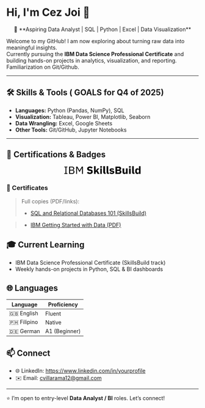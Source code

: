 # Hi, I'm Cez Joi 👋

<p align="center">
🎯 **Aspiring Data Analyst | SQL | Python | Excel | Data Visualization**

Welcome to my GitHub! I am now exploring about turning raw data into meaningful insights.  
Currently pursuing the **IBM Data Science Professional Certificate** and building hands-on projects in analytics, visualization, and reporting. Familiarization on Git/Github.  
</p>

---

## 🛠️ Skills & Tools ( GOALS for Q4 of 2025)
- **Languages:** Python (Pandas, NumPy), SQL  
- **Visualization:** Tableau, Power BI, Matplotlib, Seaborn  
- **Data Wrangling:** Excel, Google Sheets  
- **Other Tools:** Git/GitHub, Jupyter Notebooks  


---

## 🏅 Certifications & Badges

<p align="center">
  <img src="badges_certificates/ibm_skillsbuild.svg" alt="IBM SkillsBuild" width="200" />
</p>  

<p
  <img src="badges_certificates/getting-started-with-data.png" alt="IBM Getting Started with Data" width="140" />
</p>
  <!--
  <img src="badges_certificates/ibm_skillsbuild.svg" alt="IBM Data Fundamentals" width="200" /
  <img src="badges_certificates/getting-started-with-data.png" alt="IBM Getting Started with Data" width="200" />
  <img src="badges_certificates/python-for-data-science-badge.png" alt="Python for Data Science" width="140" />
  <img src="badges_certificates/sql-badge.png" alt="Databases & SQL" width="140" />
  -->


### 📜 Certificates

> Full copies (PDF/links):  
> - [SQL and Relational Databases 101 (SkillsBuild)](https://courses.skillsbuild.skillsnetwork.site/certificates/94c562aabee44901b47ab511131f4e7a#)

> - [IBM Getting Started with Data (PDF)](badges_certificates/IBMDesign20250826-7-vzw5c6.pdf)  

<!--
> - [Data Science Foundations (PDF)](badges_certificates/ibm-data-science-foundations-certificate.pdf)  
> - [Data Analytics Certificate (PDF)](badges_certificates/ibm-data-analytics-certificate.pdf)  

---

## 📂 Featured Projects
- 📊 **Sales Performance Dashboard** — Power BI & Excel   
  *KPIs by region/product, variance vs target.*  
  Repo: https://github.com/yourusername/sales-dashboard  

- 🛒 **E-Commerce Customer Segmentation** — Python, scikit-learn  
  *RFM features, K-Means clustering, profile segments.*  
  Repo: https://github.com/yourusername/ecommerce-segmentation  

- 📈 **COVID-19 Trends Analysis** — SQL + Python Viz  
  *Time-series queries, rolling averages, clear charts.*  
  Repo: https://github.com/yourusername/covid19-analysis  

---
-->

## 🎓 Current Learning
- IBM Data Science Professional Certificate (SkillsBuild track)  
- Weekly hands-on projects in Python, SQL & BI dashboards  

## 🌐 Languages

| Language | Proficiency |
|----------|-------------|
| 🇬🇧 English | Fluent |
| 🇵🇭 Filipino | Native |
| 🇩🇪 German | A1 (Beginner) |


## 📫 Connect
- 🌐 LinkedIn: https://www.linkedin.com/in/yourprofile  
- ✉️ Email: cvillarama12@gmail.com

---

⭐️ I’m open to entry-level **Data Analyst / BI** roles. Let’s connect!
 


